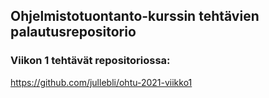 ## Ohjelmistotuontanto-kurssin tehtävien palautusrepositorio

### Viikon 1 tehtävät repositoriossa:
https://github.com/jullebli/ohtu-2021-viikko1
